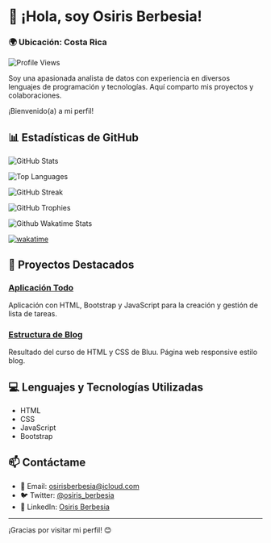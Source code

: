 # 👋 ¡Hola, soy Osiris Berbesia!

### 🌍 Ubicación: Costa Rica

![Profile Views](https://komarev.com/ghpvc/?username=osirisberbesia&color=FF00FF&style=flat)

Soy una apasionada analista de datos con experiencia en diversos lenguajes de programación y tecnologías. Aquí comparto mis proyectos y colaboraciones. 

¡Bienvenido(a) a mi perfil!

## 📊 Estadísticas de GitHub

![GitHub Stats](https://github-readme-stats.vercel.app/api?username=osirisberbesia&theme=radical&show_icons=true&bg_color=000000&title_color=FF00FF&text_color=00FFFF&icon_color=FFFF00)

![Top Languages](https://github-readme-stats.vercel.app/api/top-langs/?username=osirisberbesia&theme=radical&layout=compact&bg_color=000000&title_color=FF00FF&text_color=00FFFF&icon_color=FFFF00)

![GitHub Streak](https://github-readme-streak-stats.herokuapp.com/?user=osirisberbesia&theme=radical&background=000000&border=FF00FF&stroke=00FFFF&fire=FFFF00&ring=FFFF00)

![GitHub Trophies](https://github-profile-trophy.vercel.app/?username=osirisberbesia&theme=radical&background=000000&title=FF00FF&text=00FFFF&icon=FFFF00)

![Github Wakatime Stats](https://github-readme-stats.vercel.app/api/wakatime/?username=021ecccf-3437-498b-b624-e6bf233003dc&layout=compact&theme=default&link=https://www.github.com/osirisberbesia/)

[![wakatime](https://wakatime.com/badge/user/021ecccf-3437-498b-b624-e6bf233003dc.svg)](https://wakatime.com/@021ecccf-3437-498b-b624-e6bf233003dc)


## 🚀 Proyectos Destacados

### [Aplicación Todo](https://github.com/osirisberbesia/app_todo_basic)
Aplicación con HTML, Bootstrap y JavaScript para la creación y gestión de lista de tareas.

### [Estructura de Blog](https://github.com/osirisberbesia/blog_structure)
Resultado del curso de HTML y CSS de Bluu. Página web responsive estilo blog.

## 💻 Lenguajes y Tecnologías Utilizadas
- HTML
- CSS
- JavaScript
- Bootstrap

## 📫 Contáctame
- 📧 Email: [osirisberbesia@icloud.com](mailto:osirisberbesia@icloud.com)
- 🐦 Twitter: [@osiris_berbesia](https://twitter.com/osiris_berbesia)
- 💼 LinkedIn: [Osiris Berbesia](https://linkedin.com/in/osirisberbesia)

---

¡Gracias por visitar mi perfil! 😊
